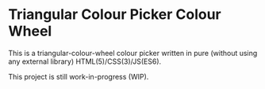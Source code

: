 Triangular Colour Picker Colour Wheel
=====================================

This is a triangular-colour-wheel colour picker written in pure (without using any external library)
HTML(5)/CSS(3)/JS(ES6).

This project is still work-in-progress (WIP).
